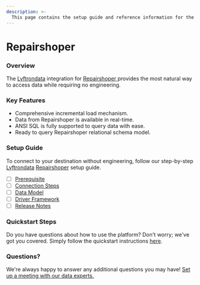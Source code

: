 ```yaml
---
description: >-
  This page contains the setup guide and reference information for the Repairshoper source connector.
---
```


# Repairshoper

### Overview

The [Lyftrondata](https://www.lyftrondata.com/) integration for [Repairshoper](https://www.lyftrondata.com/integration/repairshoper/)[ ](https://www.lyftrondata.com/integration/repairshoper/)provides the most natural way to access data while requiring no engineering.

### Key Features

* Comprehensive incremental load mechanism.
* Data from Repairshoper is available in real-time.&#x20;
* ANSI SQL is fully supported to query data with ease.
* Ready to query Repairshoper relational schema model.

### Setup Guide

To connect to your destination without engineering, follow our step-by-step [Lyftrondata](https://www.lyftrondata.com/)  [Repairshoper](https://www.lyftrondata.com/integration/repairshoper/) setup guide.

* [ ] [Prerequisite](../../business-analytics/repairshoper/prerequisite.md)
* [ ] [Connection Steps](../../business-analytics/repairshoper/connection-steps.md)
* [ ] [Data Model](../../business-analytics/repairshoper/data-model/)
* [ ] [Driver Framework](../../business-analytics/repairshoper/driver-framework/)
* [ ] [Release Notes](../../business-analytics/repairshoper/release-notes.md)

### Quickstart Steps

Do you have questions about how to use the platform? Don't worry; we've got you covered. Simply follow the quickstart instructions [here](../../../quickstart-steps.md).

### Questions? <a href="#questions" id="questions"></a>

We're always happy to answer any additional questions you may have! [Set up a meeting with our data experts.](https://www.lyftrondata.com/book-a-meeting/)

